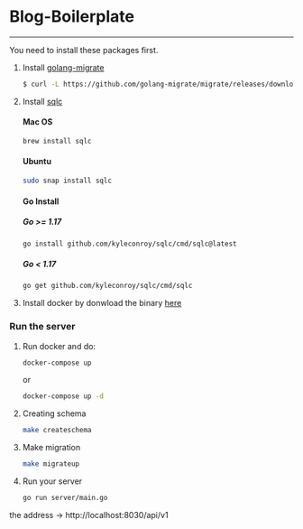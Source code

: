 # Blog-Boilerplate
---

You need to install these packages first.

1. Install [golang-migrate](https://github.com/golang-migrate/migrate/tree/master/cmd/migrate)
    ```bash
    $ curl -L https://github.com/golang-migrate/migrate/releases/download/$version/migrate.$platform-amd64.tar.gz | tar xvz
    ```
2. Install [sqlc](https://docs.sqlc.dev/en/latest/overview/install.html)
    #### Mac OS
    ```bash
    brew install sqlc
    ```
    #### Ubuntu
    ```bash
    sudo snap install sqlc
    ```
    #### Go Install
    ##### Go >= 1.17
    ```bash
    go install github.com/kyleconroy/sqlc/cmd/sqlc@latest
    ```
    ##### Go < 1.17
    ```bash
    go get github.com/kyleconroy/sqlc/cmd/sqlc
    ```
3. Install docker by donwload the binary [here](https://www.docker.com/get-started/)

### Run the server
1. Run docker and do:
   ```bash
   docker-compose up
   ```
   or
   ```bash
   docker-compose up -d
   ```
2. Creating schema
   ```bash
   make createschema
   ```
3. Make migration
   ```bash
   make migrateup
   ```
4. Run your server
   ```bash
   go run server/main.go
   ```

the address -> http://localhost:8030/api/v1